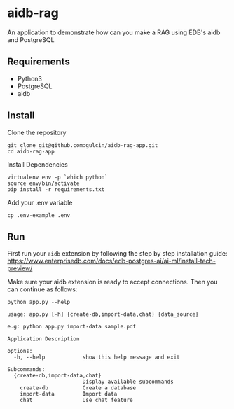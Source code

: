 # aidb-rag
An application to demonstrate how can you make a RAG using EDB's aidb and PostgreSQL

## Requirements
- Python3
- PostgreSQL
- aidb

## Install

Clone the repository

```
git clone git@github.com:gulcin/aidb-rag-app.git
cd aidb-rag-app
```

Install Dependencies

```
virtualenv env -p `which python`
source env/bin/activate
pip install -r requirements.txt
```

Add your .env variable

```
cp .env-example .env
```

## Run

First run your `aidb` extension by following the step by step installation guide: https://www.enterprisedb.com/docs/edb-postgres-ai/ai-ml/install-tech-preview/

Make sure your aidb extension is ready to accept connections. Then you can continue as follows:

```
python app.py --help

usage: app.py [-h] {create-db,import-data,chat} {data_source}

e.g: python app.py import-data sample.pdf

Application Description

options:
  -h, --help            show this help message and exit

Subcommands:
  {create-db,import-data,chat}
                        Display available subcommands
    create-db           Create a database
    import-data         Import data
    chat                Use chat feature
```

